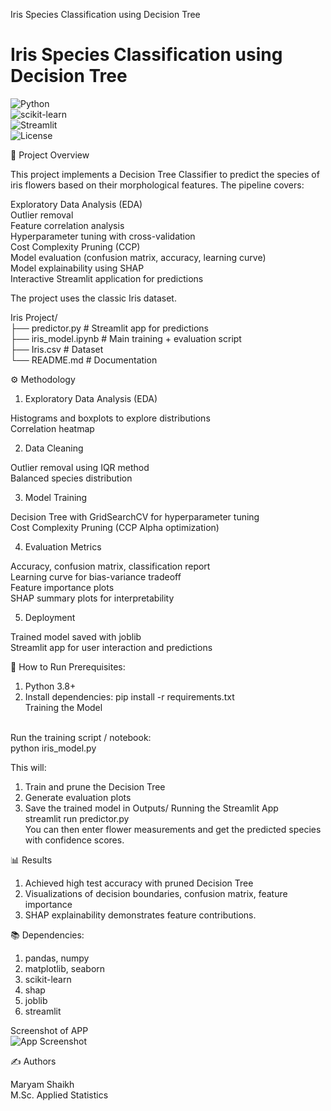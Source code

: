 Iris Species Classification using Decision Tree
<br>
# Iris Species Classification using Decision Tree  

![Python](https://img.shields.io/badge/Python-3.8%2B-blue) 
<br>
![scikit-learn](https://img.shields.io/badge/scikit--learn-ML-orange)  
![Streamlit](https://img.shields.io/badge/Streamlit-App-brightgreen)  
![License](https://img.shields.io/badge/License-MIT-yellow)  


📌 Project Overview

This project implements a Decision Tree Classifier to predict the species of iris flowers based on their morphological features. The pipeline covers:

Exploratory Data Analysis (EDA)
<br>
Outlier removal
<br>
Feature correlation analysis
<br>
Hyperparameter tuning with cross-validation
<br>
Cost Complexity Pruning (CCP)
<br>
Model evaluation (confusion matrix, accuracy, learning curve)
<br>
Model explainability using SHAP
<br>
Interactive Streamlit application for predictions

The project uses the classic Iris dataset.

Iris Project/
<br>
├── predictor.py            # Streamlit app for predictions
<br>
├── iris_model.ipynb        # Main training + evaluation script
<br>
├── Iris.csv                # Dataset
<br>
└── README.md               # Documentation

⚙️ Methodology

1) Exploratory Data Analysis (EDA)

Histograms and boxplots to explore distributions
<br>
Correlation heatmap

2) Data Cleaning

Outlier removal using IQR method
<br>
Balanced species distribution

3) Model Training

Decision Tree with GridSearchCV for hyperparameter tuning
<br>
Cost Complexity Pruning (CCP Alpha optimization)

4) Evaluation Metrics

Accuracy, confusion matrix, classification report
<br>
Learning curve for bias-variance tradeoff
<br>
Feature importance plots
<br>
SHAP summary plots for interpretability

5) Deployment

Trained model saved with joblib
<br>
Streamlit app for user interaction and predictions

🚀 How to Run
Prerequisites:
1) Python 3.8+
2) Install dependencies:
   pip install -r requirements.txt
   <br>
Training the Model
<br>
Run the training script / notebook:
<br>
   python iris_model.py

This will:
1) Train and prune the Decision Tree
2) Generate evaluation plots
3) Save the trained model in Outputs/
   Running the Streamlit App
   <br>
           streamlit run predictor.py
   <br>
You can then enter flower measurements and get the predicted species with confidence scores.

📊 Results
1) Achieved high test accuracy with pruned Decision Tree
2) Visualizations of decision boundaries, confusion matrix, feature importance
3) SHAP explainability demonstrates feature contributions.

📚 Dependencies:

1) pandas, numpy
2) matplotlib, seaborn
3) scikit-learn
4) shap
5) joblib
6) streamlit

Screenshot of APP
<br>
![App Screenshot](Iris_predictor_SS.png)


✍️ Authors

Maryam Shaikh
<br>
M.Sc. Applied Statistics
